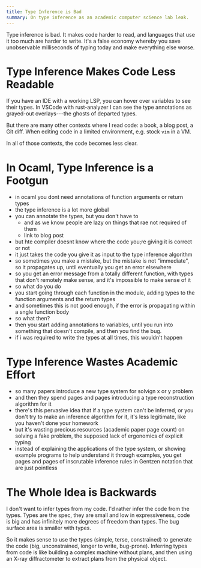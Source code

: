 ```yaml
---
title: Type Inference is Bad
summary: On type inference as an academic computer science lab leak.
---
```


Type inference is bad. It makes code harder to read, and languages that use it
too much are harder to write. It's a false economy whereby you save unobservable
milliseconds of typing today and make everything else worse.

# Type Inference Makes Code Less Readable

If you have an IDE with a working LSP, you can hover over variables to see their
types. In VSCode with rust-analyzer I can see the type annotations as grayed-out
overlays---the ghosts of departed types.

But there are many other contexts where I read code: a book, a blog post, a Git
diff. When editing code in a limited environment, e.g. stock `vim` in a VM.

In all of those contexts, the code becomes less clear.

# In Ocaml, Type Inference is a Footgun

- in ocaml you dont need annotations of function arguments or return types
- the type inference is a lot more global
- you can annotate the types, but you don't have to
  - and as we know people are lazy on things that rae not required of them
  - link to blog post
- but hte compiler doesnt know where the code you;re giving it is correct or
  not
- it just takes the code you give it as input to the type inference algorithm
- so sometimes you make a mistake, but the mistake is not "immediate", so it
  propagates up, until eventually you get an error elsewhere
- so you get an error message from a totally different function, with types
  that don't remotely make sense, and it's impossible to make sense of it
- so what do you do
- you start going through each function in the module, adding types to the
  function arguments and the return types
- and sometimes this is not good enough, if the error is propagating within a
  sngle function body
- so what then?
- then you start adding annotations to variables, until you run into something
  that doesn't compile, and then you find the bug.
- if i was required to write the types at all times, this wouldn't happen

# Type Inference Wastes Academic Effort

- so many papers introduce a new type system for solvign x or y problem
- and then they spend pages and pages introducing a type reconstruction
  algorithm for it
- there's this pervasive idea that if a type system can't be inferred, or you
  don't try to make an inference algorithm for it, it's less legitimate, like
  you haven't done your homework
- but it's wasting precious resources (academic paper page count) on solving a
  fake problem, the supposed lack of ergonomics of explicit typing
- instead of explaining the applications of the type system, or showing
  example programs to help understand it through examples, you get pages and
  pages of inscrutable inference rules in Gentzen notation that are just
  pointless

# The Whole Idea is Backwards

I don't want to infer types from my code. I'd rather infer the code from the
types. Types are the spec, they are small and low in expressiveness, code is
big and has infinitely more degrees of freedom than types. The bug surface area
is smaller with types.

So it makes sense to use the types (simple, terse, constrained) to generate the
code (big, unconstrained, longer to write, bug-prone). Inferring types from code
is like building a complex machine without plans, and then using an X-ray
diffractometer to extract plans from the physical object.
